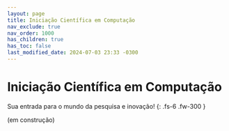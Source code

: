 ```yaml
---
layout: page
title: Iniciação Científica em Computação
nav_exclude: true
nav_order: 1000
has_children: true
has_toc: false
last_modified_date: 2024-07-03 23:33 -0300
---
```


# Iniciação Científica em Computação

Sua entrada para o mundo da pesquisa e inovação!
{: .fs-6 .fw-300 }

(em construção)

